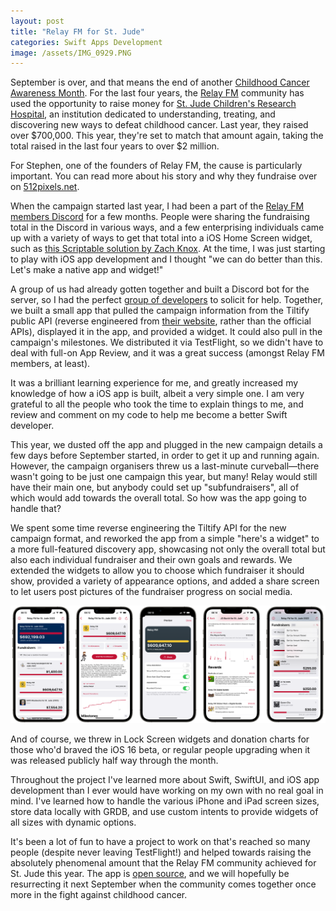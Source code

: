 ```yaml
---
layout: post
title: "Relay FM for St. Jude"
categories: Swift Apps Development
image: /assets/IMG_0929.PNG
---
```


September is over, and that means the end of another [Childhood Cancer Awareness Month](https://www.cclg.org.uk/ccam). For the last four years, the [Relay FM](https://www.relay.fm/) community has used the opportunity to raise money for [St. Jude Children's Research Hospital](https://www.stjude.org/about-st-jude.html?sc_icid=us-mm-missionstatement#mission), an institution dedicated to understanding, treating, and discovering new ways to defeat childhood cancer. Last year, they raised over $700,000. This year, they're set to match that amount again, taking the total raised in the last four years to over $2 million.

For Stephen, one of the founders of Relay FM, the cause is particularly important. You can read more about his story and why they fundraise over on [512pixels.net](https://512pixels.net/2022/08/relay-st-jude-2022/).

When the campaign started last year, I had been a part of the [Relay FM members Discord](https://relay.fm/membership) for a few months. People were sharing the fundraising total in the Discord in various ways, and a few enterprising individuals came up with a variety of ways to get that total into a iOS Home Screen widget, such as [this Scriptable solution by Zach Knox](https://zmknox.com/2021/08/21/building-a-donation-tracker-widget.html). At the time, I was just starting to play with iOS app development and I thought "we can do better than this. Let's make a native app and widget!"

A group of us had already gotten together and built a Discord bot for the server, so I had the perfect [group of developers](https://tildy.dev) to solicit for help. Together, we built a small app that pulled the campaign information from the Tiltify public API (reverse engineered from [their website](https://tiltify.com/@relay-fm/relay-fm-for-st-jude-2022), rather than the official APIs), displayed it in the app, and provided a widget. It could also pull in the campaign's milestones. We distributed it via TestFlight, so we didn't have to deal with full-on App Review, and it was a great success (amongst Relay FM members, at least).

It was a brilliant learning experience for me, and greatly increased my knowledge of how a iOS app is built, albeit a very simple one. I am very grateful to all the people who took the time to explain things to me, and review and comment on my code to help me become a better Swift developer.

This year, we dusted off the app and plugged in the new campaign details a few days before September started, in order to get it up and running again. However, the campaign organisers threw us a last-minute curveball—there wasn't going to be just one campaign this year, but many! Relay would still have their main one, but anybody could set up "subfundraisers", all of which would add towards the overall total. So how was the app going to handle that?

We spent some time reverse engineering the Tiltify API for the new campaign format, and reworked the app from a simple "here's a widget" to a more full-featured discovery app, showcasing not only the overall total but also each individual fundraiser and their own goals and rewards. We extended the widgets to allow you to choose which fundraiser it should show, provided a variety of appearance options, and added a share screen to let users post pictures of the fundraiser progress on social media.

![Relay FM for St. Jude iOS App Screenshots](/assets/IMG_0929.PNG)

And of course, we threw in Lock Screen widgets and donation charts for those who'd braved the iOS 16 beta, or regular people upgrading when it was released publicly half way through the month.

Throughout the project I've learned more about Swift, SwiftUI, and iOS app development than I ever would have working on my own with no real goal in mind. I've learned how to handle the various iPhone and iPad screen sizes, store data locally with GRDB, and use custom intents to provide widgets of all sizes with dynamic options.

It's been a lot of fun to have a project to work on that's reached so many people (despite never leaving TestFlight!) and helped towards raising the absolutely phenomenal amount that the Relay FM community achieved for St. Jude this year. The app is [open source](https://github.com/Lovely-Development-Team/St-Jude-Widget-App), and we will hopefully be resurrecting it next September when the community comes together once more in the fight against childhood cancer.
